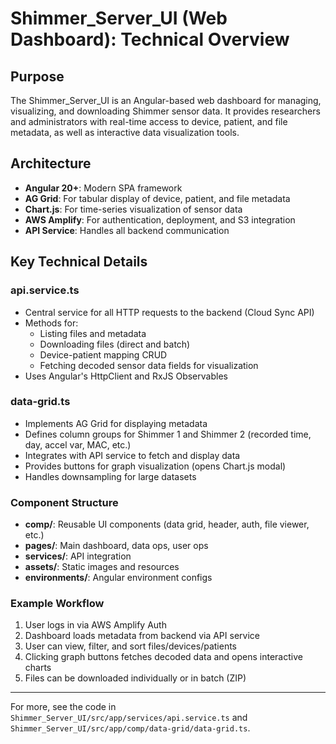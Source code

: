# Shimmer_Server_UI (Web Dashboard): Technical Overview

## Purpose
The Shimmer_Server_UI is an Angular-based web dashboard for managing, visualizing, and downloading Shimmer sensor data. It provides researchers and administrators with real-time access to device, patient, and file metadata, as well as interactive data visualization tools.

## Architecture
- **Angular 20+**: Modern SPA framework
- **AG Grid**: For tabular display of device, patient, and file metadata
- **Chart.js**: For time-series visualization of sensor data
- **AWS Amplify**: For authentication, deployment, and S3 integration
- **API Service**: Handles all backend communication

## Key Technical Details

### api.service.ts
- Central service for all HTTP requests to the backend (Cloud Sync API)
- Methods for:
  - Listing files and metadata
  - Downloading files (direct and batch)
  - Device-patient mapping CRUD
  - Fetching decoded sensor data fields for visualization
- Uses Angular's HttpClient and RxJS Observables

### data-grid.ts
- Implements AG Grid for displaying metadata
- Defines column groups for Shimmer 1 and Shimmer 2 (recorded time, day, accel var, MAC, etc.)
- Integrates with API service to fetch and display data
- Provides buttons for graph visualization (opens Chart.js modal)
- Handles downsampling for large datasets

### Component Structure
- **comp/**: Reusable UI components (data grid, header, auth, file viewer, etc.)
- **pages/**: Main dashboard, data ops, user ops
- **services/**: API integration
- **assets/**: Static images and resources
- **environments/**: Angular environment configs

### Example Workflow
1. User logs in via AWS Amplify Auth
2. Dashboard loads metadata from backend via API service
3. User can view, filter, and sort files/devices/patients
4. Clicking graph buttons fetches decoded data and opens interactive charts
5. Files can be downloaded individually or in batch (ZIP)

---
For more, see the code in `Shimmer_Server_UI/src/app/services/api.service.ts` and `Shimmer_Server_UI/src/app/comp/data-grid/data-grid.ts`.
